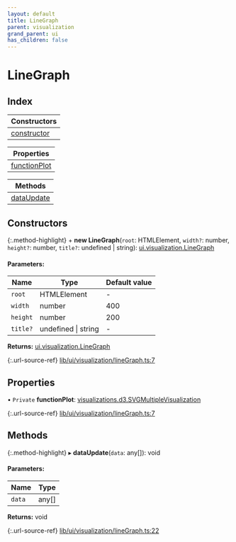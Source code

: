 ```yaml
---
layout: default
title: LineGraph
parent: visualization
grand_parent: ui
has_children: false
---
```


# LineGraph

## Index

| Constructors |
|-----------|
| [constructor](#constructor) |

| Properties |
|-----------|
| [functionPlot](#functionplot) |

| Methods |
|-----------|
| [dataUpdate](#dataupdate) |

## Constructors

{:.method-highlight}
\+ **new LineGraph**(`root`: HTMLElement, `width?`: number, `height?`: number, `title?`: undefined \| string): [ui.visualization.LineGraph](../ui_visualization_linegraph)

#### Parameters:

Name | Type | Default value |
------ | ------ | ------ |
`root` | HTMLElement | - |
`width` | number | 400 |
`height` | number | 200 |
`title?` | undefined \| string | - |

**Returns:** [ui.visualization.LineGraph](../ui_visualization_linegraph)

{:.url-source-ref}
[lib/ui/visualization/lineGraph.ts:7](https://github.com/ascentcore/dataspot/blob/e77cac2/lib/ui/visualization/lineGraph.ts#L7)

## Properties

• `Private` **functionPlot**: [visualizations.d3.SVGMultipleVisualization](../visualizations_d3_svgmultiplevisualization)

{:.url-source-ref}
[lib/ui/visualization/lineGraph.ts:7](https://github.com/ascentcore/dataspot/blob/e77cac2/lib/ui/visualization/lineGraph.ts#L7)

## Methods

{:.method-highlight}
▸ **dataUpdate**(`data`: any[]): void

#### Parameters:

Name | Type |
------ | ------ |
`data` | any[] |

**Returns:** void

{:.url-source-ref}
[lib/ui/visualization/lineGraph.ts:22](https://github.com/ascentcore/dataspot/blob/e77cac2/lib/ui/visualization/lineGraph.ts#L22)
